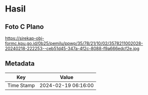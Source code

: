# Hasil

## Foto C Plano

https://sirekap-obj-formc.kpu.go.id/0b25/pemilu/ppwp/35/78/21/10/02/3578211002028-20240218-222253--ceb51d45-347a-4f2c-8088-f9a666edcf2e.jpg


## Metadata

| Key        | Value               |
| ---------- | ------------------- |
| Time Stamp | 2024-02-19 06:16:00 |



